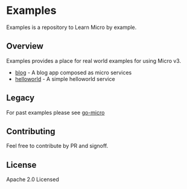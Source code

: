 # Examples

Examples is a repository to Learn Micro by example.

## Overview

Examples provides a place for real world examples for using Micro v3.

- [blog](blog) - A blog app composed as micro services
- [helloworld](helloworld) - A simple helloworld service

## Legacy

For past examples please see [go-micro](https://go-micro.dev)

## Contributing

Feel free to contribute by PR and signoff.

## License

Apache 2.0 Licensed

